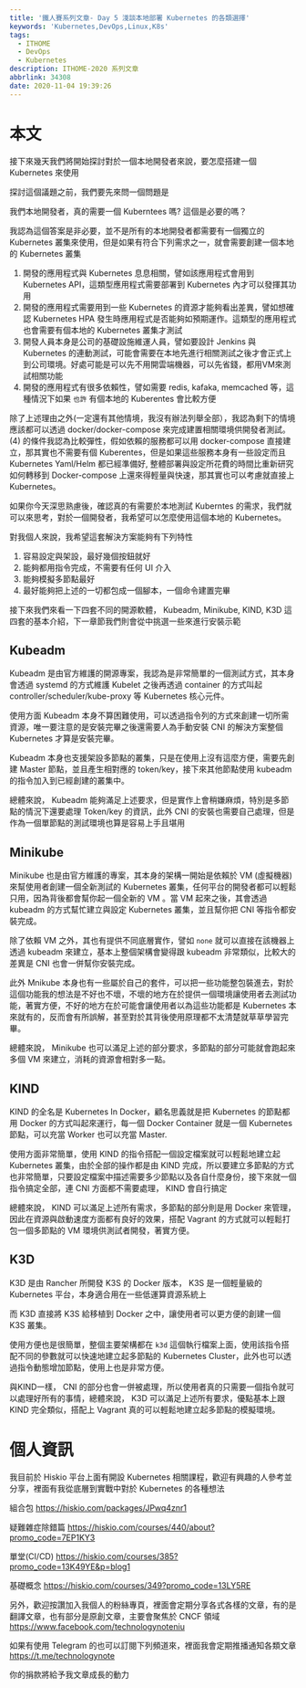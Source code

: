 ```yaml
---
title: '鐵人賽系列文章- Day 5 淺談本地部署 Kubernetes 的各類選擇'
keywords: 'Kubernetes,DevOps,Linux,K8s'
tags:
  - ITHOME
  - DevOps
  - Kubernetes
description: ITHOME-2020 系列文章
abbrlink: 34308
date: 2020-11-04 19:39:26
---
```


# 本文

接下來幾天我們將開始探討對於一個本地開發者來說，要怎麼搭建一個 Kubernetes 來使用

探討這個議題之前，我們要先來問一個問題是

我們本地開發者，真的需要一個 Kuberntees 嗎? 這個是必要的嗎？

我認為這個答案是非必要，並不是所有的本地開發者都需要有一個獨立的 Kubernetes 叢集來使用，但是如果有符合下列需求之一，就會需要創建一個本地的 Kubernetes 叢集

1. 開發的應用程式與 Kubernetes 息息相關，譬如該應用程式會用到 Kubernetes API，這類型應用程式需要部署到 Kubernetes 內才可以發揮其功用
2. 開發的應用程式需要用到一些 Kubernetes 的資源才能夠看出差異，譬如想確認 Kubernetes HPA 發生時應用程式是否能夠如預期運作。這類型的應用程式也會需要有個本地的 Kubernetes 叢集才測試
3. 開發人員本身是公司的基礎設施維運人員，譬如要設計 Jenkins 與 Kubernetes 的連動測試，可能會需要在本地先進行相關測試之後才會正式上到公司環境。好處可能是可以先不用開雲端機器，可以先省錢，都用VM來測試相關功能
4. 開發的應用程式有很多依賴性，譬如需要 redis, kafaka, memcached 等，這種情況下如果 `也許` 有個本地的 Kuberentes 會比較方便



除了上述理由之外(一定還有其他情境，我沒有辦法列舉全部），我認為剩下的情境應該都可以透過 docker/docker-compose 來完成建置相關環境供開發者測試。 (4) 的條件我認為比較彈性，假如依賴的服務都可以用 docker-compose 直接建立，那其實也不需要有個 Kuberentes，但是如果這些服務本身有一些設定而且 Kubernetes Yaml/Helm 都已經準備好, 整體部署與設定所花費的時間比重新研究如何轉移到 Docker-compose 上還來得輕量與快速，那其實也可以考慮就直接上 Kubernetes。

如果你今天深思熟慮後，確認真的有需要於本地測試 Kuberntes 的需求，我們就可以來思考，對於一個開發者，我希望可以怎麼使用這個本地的 Kubernetes。

對我個人來說，我希望這套解決方案能夠有下列特性

1. 容易設定與架設，最好幾個按鈕就好
2. 能夠都用指令完成，不需要有任何 UI 介入
3. 能夠模擬多節點最好
4. 最好能夠把上述的一切都包成一個腳本，一個命令建置完畢



接下來我們來看一下四套不同的開源軟體， Kubeadm, Minikube, KIND, K3D 這四套的基本介紹，下一章節我們則會從中挑選一些來進行安裝示範



## Kubeadm

Kubeadm 是由官方維護的開源專案，我認為是非常簡單的一個測試方式，其本身會透過 systemd 的方式維護 Kubelet 之後再透過 container 的方式叫起 controller/scheduler/kube-proxy 等 Kubernetes 核心元件。

使用方面 Kubeadm 本身不算困難使用，可以透過指令列的方式來創建一切所需資源，唯一要注意的是安裝完畢之後還需要人為手動安裝 CNI 的解決方案整個 Kubernetes 才算是安裝完畢。

Kubeadm 本身也支援架設多節點的叢集，只是在使用上沒有這麼方便，需要先創建 Master 節點，並且產生相對應的 token/key，接下來其他節點使用 kubeadm 的指令加入到已經創建的叢集中。

總體來說， Kubeadm 能夠滿足上述要求，但是實作上會稍嫌麻煩，特別是多節點的情況下還要處理 Token/key 的資訊，此外 CNI 的安裝也需要自己處理，但是作為一個單節點的測試環境也算是容易上手且堪用

## Minikube

Minikube 也是由官方維護的專案，其本身的架構一開始是依賴於 VM (虛擬機器) 來幫使用者創建一個全新測試的 Kubernetes 叢集，任何平台的開發者都可以輕鬆只用，因為背後都會幫你起一個全新的 VM 。當 VM 起來之後，其會透過 kubeadm 的方式幫忙建立與設定 Kubernetes 叢集，並且幫你把 CNI 等指令都安裝完成。

除了依賴 VM 之外，其也有提供不同底層實作，譬如 `none` 就可以直接在該機器上透過 kubeadm 來建立，基本上整個架構會變得跟 kubeadm 非常類似，比較大的差異是 CNI 也會一併幫你安裝完成。

此外 Mnikube 本身也有一些屬於自己的套件，可以把一些功能整包裝進去，對於這個功能我的想法是不好也不壞，不壞的地方在於提供一個環境讓使用者去測試功能，著實方便，不好的地方在於可能會讓使用者以為這些功能都是 Kubernetes 本來就有的，反而會有所誤解，甚至對於其背後使用原理都不太清楚就草草學習完畢。



總體來說， Minikube 也可以滿足上述的部分要求，多節點的部分可能就會跑起來多個 VM 來建立，消耗的資源會相對多一點。



## KIND

KIND 的全名是 Kubernetes In Docker，顧名思義就是把 Kubernetes 的節點都用 Docker 的方式叫起來運行，每一個 Docker Container 就是一個 Kubernetes 節點，可以充當 Worker 也可以充當 Master.

使用方面非常簡單，使用 KIND 的指令搭配一個設定檔案就可以輕鬆地建立起 Kubernetes 叢集，由於全部的操作都是由 KIND 完成，所以要建立多節點的方式也非常簡單，只要設定檔案中描述需要多少節點以及各自什麼身份，接下來就一個指令搞定全部，連 CNI 方面都不需要處理， KIND 會自行搞定



總體來說， KIND 可以滿足上述所有需求，多節點的部分則是用 Docker 來管理，因此在資源與啟動速度方面都有良好的效果，搭配 Vagrant 的方式就可以輕鬆打包一個多節點的 VM 環境供測試者開發，著實方便。

## K3D

K3D 是由 Rancher 所開發 K3S 的 Docker 版本， K3S 是一個輕量級的 Kubernetes 平台，本身適合用在一些低運算資源系統上

而 K3D 直接將 K3S 給移植到 Docker 之中，讓使用者可以更方便的創建一個 K3S 叢集。

使用方便也是很簡單，整個主要架構都在 `k3d` 這個執行檔案上面，使用該指令搭配不同的參數就可以快速地建立起多節點的 Kubernetes Cluster，此外也可以透過指令動態增加節點，使用上也是非常方便。

與KIND一樣， CNI 的部分也會一併被處理，所以使用者真的只需要一個指令就可以處理好所有的事情，總體來說， K3D 可以滿足上述所有要求，優點基本上跟 KIND 完全類似，搭配上 Vagrant 真的可以輕鬆地建立起多節點的模擬環境。




# 個人資訊
我目前於 Hiskio 平台上面有開設 Kubernetes 相關課程，歡迎有興趣的人參考並分享，裡面有我從底層到實戰中對於 Kubernetes 的各種想法

組合包
https://hiskio.com/packages/JPwq4znr1

疑難雜症除錯篇
https://hiskio.com/courses/440/about?promo_code=7EP1KY3

單堂(CI/CD)
https://hiskio.com/courses/385?promo_code=13K49YE&p=blog1

基礎概念
https://hiskio.com/courses/349?promo_code=13LY5RE

另外，歡迎按讚加入我個人的粉絲專頁，裡面會定期分享各式各樣的文章，有的是翻譯文章，也有部分是原創文章，主要會聚焦於 CNCF 領域
https://www.facebook.com/technologynoteniu

如果有使用 Telegram 的也可以訂閱下列頻道來，裡面我會定期推播通知各類文章
https://t.me/technologynote

你的捐款將給予我文章成長的動力
<script type="text/javascript" src="https://cdnjs.buymeacoffee.com/1.0.0/button.prod.min.js" data-name="bmc-button" data-slug="hwchiu" data-color="#000000" data-emoji=""  data-font="Cookie" data-text="Buy me a coffee" data-outline-color="#fff" data-font-color="#fff" data-coffee-color="#fd0" ></script>
